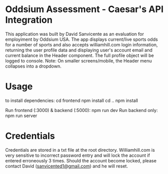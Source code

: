 # Oddsium Assessment - Caesar's API Integration

This application was built by David Sanvicente as an evaluation for employiment by Oddsium USA. The app displays current/live sports odds for a number of sports and also accepts williamhill.com login information, returning the user profile data and displaying user's account email and current balance in the Header component. The full profile object will be logged to console. Note: On smaller screens/mobile, the Header menu collapses into a dropdown.

# Usage

to install dependencies:
cd frontend
npm install
cd ..
npm install

Run frontend (:3000) & backend (:5000): npm run dev
Run backend only: npm run server

# Credentials

Credentials are stored in a txt file at the root directory. Williamhill.com is very sensitive to incorrect password entry and will lock the account if entered erroneously 3 times. Should the account become locked, please contact David (sanvicented1@gmail.com) and he will reset.
